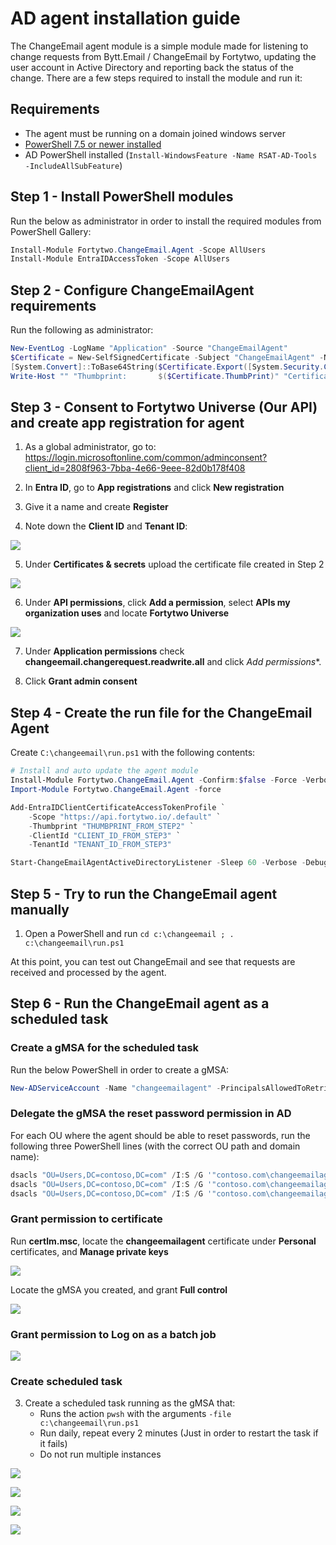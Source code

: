 # AD agent installation guide

The ChangeEmail agent module is a simple module made for listening to change requests from Bytt.Email / ChangeEmail by Fortytwo, updating the user account in Active Directory and reporting back the status of the change. There are a few steps required to install the module and run it:

## Requirements

- The agent must be running on a domain joined windows server
- [PowerShell 7.5 or newer installed](https://learn.microsoft.com/en-us/powershell/scripting/install/installing-powershell-on-windows#msi)
- AD PowerShell installed (```Install-WindowsFeature -Name RSAT-AD-Tools -IncludeAllSubFeature```)

## Step 1 - Install PowerShell modules

Run the below as administrator in order to install the required modules from PowerShell Gallery:

```PowerShell
Install-Module Fortytwo.ChangeEmail.Agent -Scope AllUsers
Install-Module EntraIDAccessToken -Scope AllUsers
```

## Step 2 - Configure ChangeEmailAgent requirements

Run the following as administrator:

```PowerShell
New-EventLog -LogName "Application" -Source "ChangeEmailAgent"
$Certificate = New-SelfSignedCertificate -Subject "ChangeEmailAgent" -NotAfter (Get-Date).AddYears(100)
[System.Convert]::ToBase64String($Certificate.Export([System.Security.Cryptography.X509Certificates.X509ContentType]::Cert), "InsertLineBreaks") | Set-Content -Path "ChangeEmailAgent-$($env:COMPUTERNAME).cer"
Write-Host "" "Thumbprint:       $($Certificate.ThumbPrint)" "Certificate file: ChangeEmailAgent-$($env:COMPUTERNAME).cer" "" -Separator "`n"
```

## Step 3 - Consent to Fortytwo Universe (Our API) and create app registration for agent

1. As a global administrator, go to: https://login.microsoftonline.com/common/adminconsent?client_id=2808f963-7bba-4e66-9eee-82d0b178f408

2. In **Entra ID**, go to **App registrations** and click **New registration**

3. Give it a name and create **Register**

4. Note down the **Client ID** and **Tenant ID**:

![](media/20250905140155.png)

5. Under **Certificates & secrets** upload the certificate file created in Step 2

![](media/20250905140307.png)

6. Under **API permissions**, click **Add a permission**, select **APIs my organization uses** and locate **Fortytwo Universe**

![](media/20250905140407.png)

7. Under **Application permissions** check **changeemail.changerequest.readwrite.all** and click *Add permissions**.

8. Click **Grant admin consent**

## Step 4 - Create the run file for the ChangeEmail Agent

Create ```C:\changeemail\run.ps1``` with the following contents:

```PowerShell
# Install and auto update the agent module
Install-Module Fortytwo.ChangeEmail.Agent -Confirm:$false -Force -Verbose -Scope CurrentUser
Import-Module Fortytwo.ChangeEmail.Agent -force

Add-EntraIDClientCertificateAccessTokenProfile `
    -Scope "https://api.fortytwo.io/.default" `
    -Thumbprint "THUMBPRINT_FROM_STEP2" `
    -ClientId "CLIENT_ID_FROM_STEP3" `
    -TenantId "TENANT_ID_FROM_STEP3"

Start-ChangeEmailAgentActiveDirectoryListener -Sleep 60 -Verbose -Debug
```

## Step 5 - Try to run the ChangeEmail agent manually

1. Open a PowerShell and run ```cd c:\changeemail ; . c:\changeemail\run.ps1```

At this point, you can test out ChangeEmail and see that requests are received and processed by the agent.

## Step 6 - Run the ChangeEmail agent as a scheduled task

### Create a gMSA for the scheduled task

Run the below PowerShell in order to create a gMSA:

```PowerShell
New-ADServiceAccount -Name "changeemailagent" -PrincipalsAllowedToRetrieveManagedPassword "SERVERNAME$" -DNSHostname "bytt.email"
```

### Delegate the gMSA the reset password permission in AD

For each OU where the agent should be able to reset passwords, run the following three PowerShell lines (with the correct OU path and domain name):

```PowerShell
dsacls "OU=Users,DC=contoso,DC=com" /I:S /G '"contoso.com\changeemailagent$:rpwp;mail";user'
dsacls "OU=Users,DC=contoso,DC=com" /I:S /G '"contoso.com\changeemailagent$:rpwp;userPrincipalName";user'
dsacls "OU=Users,DC=contoso,DC=com" /I:S /G '"contoso.com\changeemailagent$:rpwp;proxyAddresses";user'
```

### Grant permission to certificate

Run **certlm.msc**, locate the **changeemailagent** certificate under **Personal** certificates, and **Manage private keys**

![](media/20250922140138.png)

Locate the gMSA you created, and grant **Full control**

![](media/20250922134853.png)

### Grant permission to Log on as a batch job

![](media/20250922134729.png)

### Create scheduled task

3. Create a scheduled task running as the gMSA that:
    - Runs the action ```pwsh``` with the arguments ```-file c:\changeemail\run.ps1```
    - Run daily, repeat every 2 minutes (Just in order to restart the task if it fails)
    - Do not run multiple instances

![](media/20250922132707.png)

![](media/20250922132718.png)

![](media/20250922132735.png)

![](media/20250922135040.png)
